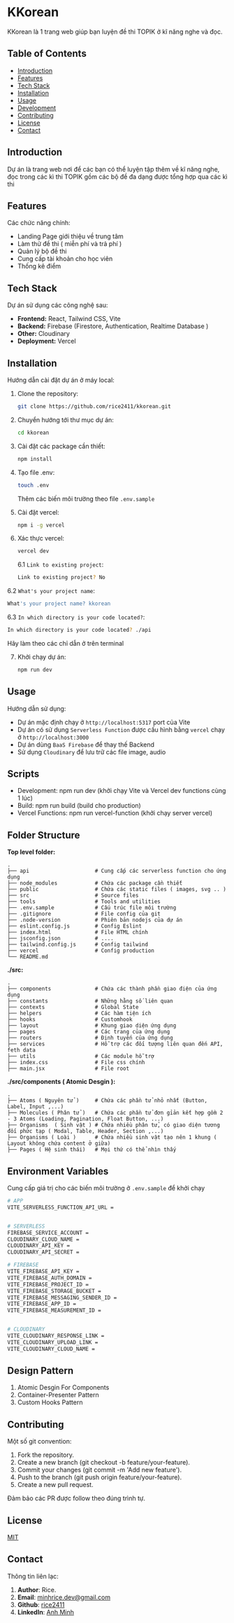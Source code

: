 # KKorean

KKorean là 1 trang web giúp bạn luyện đề thi TOPIK ở kĩ năng nghe và đọc.

## Table of Contents

- [Introduction](#introduction)
- [Features](#features)
- [Tech Stack](#tech-stack)
- [Installation](#installation)
- [Usage](#usage)
- [Development](#development)
- [Contributing](#contributing)
- [License](#license)
- [Contact](#contact)

## Introduction

Dự án là trang web nơi để các bạn có thể luyện tập thêm về kĩ năng nghe, đọc trong các kì thi TOPIK gồm các bộ đề đa dạng được tổng hợp qua các kì thi

## Features

Các chức năng chính:

- Landing Page giới thiệu về trung tâm
- Làm thử đề thi ( miễn phí và trả phí )
- Quản lý bộ đề thi
- Cung cấp tài khoản cho học viên
- Thống kê điểm

## Tech Stack

Dự án sử dụng các công nghệ sau:

- **Frontend:** React, Tailwind CSS, Vite
- **Backend:** Firebase (Firestore, Authentication, Realtime Database )
- **Other:** Cloudinary
- **Deployment:** Vercel

## Installation

Hướng dẫn cài đặt dự án ở máy local:

1. Clone the repository:

   ```bash
   git clone https://github.com/rice2411/kkorean.git

   ```

2. Chuyển hướng tới thư mục dự án:

   ```bash
   cd kkorean

   ```

3. Cài đặt các package cần thiết:

   ```bash
   npm install

   ```

4. Tạo file .env:

   ```bash
   touch .env
   ```

   Thêm các biến môi trường theo file `.env.sample`

5. Cài đặt vercel:

   ```bash
   npm i -g vercel

   ```

6. Xác thực vercel:

   ```bash
   vercel dev
   ```

   6.1 `Link to existing project`:

   ```bash
   Link to existing project? No
   ```

6.2 `What's your project name`:

```bash
What's your project name? kkorean
```

6.3 `In which directory is your code located?`:

```bash
In which directory is your code located? ./api
```

Hãy làm theo các chỉ dẫn ở trên terminal

7. Khởi chạy dự án:
   ```bash
   npm run dev
   ```

## Usage

Hướng dẫn sử dụng:

- Dự án mặc định chạy ở `http://localhost:5317` port của Vite
- Dự án có sử dụng `Serverless Function` được cấu hình bằng `vercel` chạy ở `http://localhost:3000`
- Dự án dùng `BaaS Firebase` để thay thế Backend
- Sử dụng `Cloudinary` để lưu trữ các file image, audio

## Scripts

- Development: npm run dev (khởi chạy Vite và Vercel dev functions cùng 1 lúc)
- Build: npm run build (build cho production)
- Vercel Functions: npm run vercel-function (khởi chạy server vercel)

## Folder Structure

**Top level folder:**

    .
    ├── api                     # Cung cấp các serverless function cho ứng dụng
    ├── node_modules            # Chứa các package cần thiết
    ├── public                  # Chứa các static files ( images, svg .. )
    ├── src                     # Source files
    ├── tools                   # Tools and utilities
    ├── .env.sample             # Cấu trúc file môi trường
    ├── .gitignore              # File config của git
    ├── .node-version           # Phiên bản nodejs của dự án
    ├── eslint.config.js        # Config Eslint
    ├── index.html              # File HTML chính
    ├── jsconfig.json           # ....
    ├── tailwind.config.js      # Config tailwind
    ├── vercel                  # Config production
    └── README.md

**./src:**

    .
    ├── components              # Chứa các thành phần giao điện của ứng dụng
    ├── constants               # Những hằng số liên quan
    ├── contexts                # Global State
    ├── helpers                 # Các hàm tiện ích
    ├── hooks                   # Customhook
    ├── layout                  # Khung giao diện ứng dụng
    ├── pages                   # Các trang của ứng dụng
    ├── routers                 # Định tuyến của ứng dụng
    ├── services                # Hỗ trợ các đối tượng liên quan đến API, feth data
    ├── utils                   # Các module hỗ trợ
    ├── index.css               # File css chính
    ├── main.jsx                # File root

**./src/components ( Atomic Desgin ):**

    .
    ├── Atoms ( Nguyên tử )     # Chứa các phần tử nhỏ nhất (Button, Label, Input ,...)
    ├── Molecules ( Phân tử )   # Chứa các phần tử đơn gỉản kết hợp gồm 2 - 3 Atoms (Loading, Pagination, Float Button, ...)
    ├── Organisms  ( Sinh vật ) # Chứa nhiều phân tử, có giao diện tương đối phức tạp ( Modal, Table, Header, Section ,...)
    ├── Organisms ( Loài )      # Chứa nhiều sinh vật tạo nên 1 khung ( Layout không chứa content ở giữa)
    ├── Pages ( Hệ sinh thái)   # Mọi thứ có thể nhìn thấy

## Environment Variables

Cung cấp giá trị cho các biến môi trường ở `.env.sample` để khởi chạy

```bash
# APP
VITE_SERVERLESS_FUNCTION_API_URL =


# SERVERLESS
FIREBASE_SERVICE_ACCOUNT =
CLOUDINARY_CLOUD_NAME =
CLOUDINARY_API_KEY =
CLOUDINARY_API_SECRET =

# FIREBASE
VITE_FIREBASE_API_KEY =
VITE_FIREBASE_AUTH_DOMAIN =
VITE_FIREBASE_PROJECT_ID =
VITE_FIREBASE_STORAGE_BUCKET =
VITE_FIREBASE_MESSAGING_SENDER_ID =
VITE_FIREBASE_APP_ID =
VITE_FIREBASE_MEASUREMENT_ID =


# CLOUDINARY
VITE_CLOUDINARY_RESPONSE_LINK =
VITE_CLOUDINARY_UPLOAD_LINK =
VITE_CLOUDINARY_CLOUD_NAME =

```

## Design Pattern

1. Atomic Desgin For Components
2. Container-Presenter Pattern
3. Custom Hooks Pattern

## Contributing

Một số git convention:

1. Fork the repository.
2. Create a new branch (git checkout -b feature/your-feature).
3. Commit your changes (git commit -m 'Add new feature').
4. Push to the branch (git push origin feature/your-feature).
5. Create a new pull request.

Đảm bảo các PR được follow theo đúng trình tự.

## License

[MIT](https://choosealicense.com/licenses/mit/)

## Contact

Thông tin liên lạc:

1. **Author**: Rice.
2. **Email**: minhrice.dev@gmail.com
3. **Github**: [rice2411](https://github.com/rice2411)
4. **LinkedIn**: [Anh Minh](https://www.linkedin.com/in/rice2411/)
